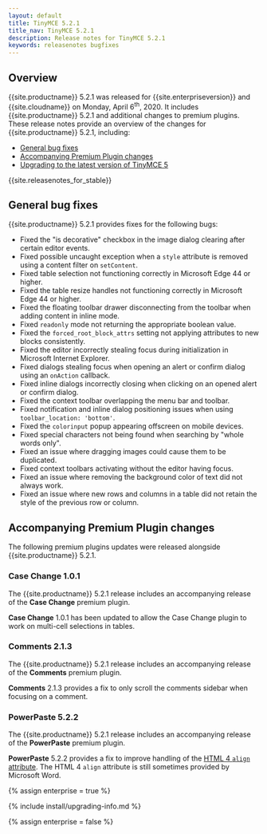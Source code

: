 ```yaml
---
layout: default
title: TinyMCE 5.2.1
title_nav: TinyMCE 5.2.1
description: Release notes for TinyMCE 5.2.1
keywords: releasenotes bugfixes
---
```


## Overview

{{site.productname}} 5.2.1 was released for {{site.enterpriseversion}} and {{site.cloudname}} on Monday, April 6<sup>th</sup>, 2020.  It includes {{site.productname}} 5.2.1 and additional changes to premium plugins. These release notes provide an overview of the changes for {{site.productname}} 5.2.1, including:

- [General bug fixes](#generalbugfixes)
- [Accompanying Premium Plugin changes](#accompanyingpremiumpluginchanges)
- [Upgrading to the latest version of TinyMCE 5](#upgradingtothelatestversionoftinymce5)

{{site.releasenotes_for_stable}}

## General bug fixes

{{site.productname}} 5.2.1 provides fixes for the following bugs:

* Fixed the "is decorative" checkbox in the image dialog clearing after certain editor events.
* Fixed possible uncaught exception when a `style` attribute is removed using a content filter on `setContent`.
* Fixed table selection not functioning correctly in Microsoft Edge 44 or higher.
* Fixed the table resize handles not functioning correctly in Microsoft Edge 44 or higher.
* Fixed the floating toolbar drawer disconnecting from the toolbar when adding content in inline mode.
* Fixed `readonly` mode not returning the appropriate boolean value.
* Fixed the `forced_root_block_attrs` setting not applying attributes to new blocks consistently.
* Fixed the editor incorrectly stealing focus during initialization in Microsoft Internet Explorer.
* Fixed dialogs stealing focus when opening an alert or confirm dialog using an `onAction` callback.
* Fixed inline dialogs incorrectly closing when clicking on an opened alert or confirm dialog.
* Fixed the context toolbar overlapping the menu bar and toolbar.
* Fixed notification and inline dialog positioning issues when using `toolbar_location: 'bottom'`.
* Fixed the `colorinput` popup appearing offscreen on mobile devices.
* Fixed special characters not being found when searching by "whole words only".
* Fixed an issue where dragging images could cause them to be duplicated.
* Fixed context toolbars activating without the editor having focus.
* Fixed an issue where removing the background color of text did not always work.
* Fixed an issue where new rows and columns in a table did not retain the style of the previous row or column.

## Accompanying Premium Plugin changes

The following premium plugins updates were released alongside {{site.productname}} 5.2.1.

### Case Change 1.0.1

The {{site.productname}} 5.2.1 release includes an accompanying release of the **Case Change** premium plugin.

**Case Change** 1.0.1 has been updated to allow the Case Change plugin to work on multi-cell selections in tables.

### Comments 2.1.3

The {{site.productname}} 5.2.1 release includes an accompanying release of the **Comments** premium plugin.

**Comments** 2.1.3 provides a fix to only scroll the comments sidebar when focusing on a comment.

### PowerPaste 5.2.2

The {{site.productname}} 5.2.1 release includes an accompanying release of the **PowerPaste** premium plugin.

**PowerPaste** 5.2.2 provides a fix to improve handling of the [HTML 4 `align` attribute](https://www.w3.org/TR/html4/present/graphics.html#h-15.1.2). The HTML 4 `align` attribute is still sometimes provided by Microsoft Word.

{% assign enterprise = true %}

{% include install/upgrading-info.md %}

{% assign enterprise = false %}
